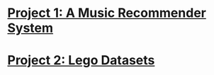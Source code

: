 # [Project 1: A Music Recommender System](https://github.com/rctruta/music_recommendation_system)

# [Project 2: Lego Datasets](https://github.com/rctruta/lego_sets_competition_data_camp)

